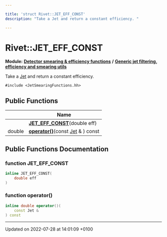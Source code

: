 ```yaml
---

title: 'struct Rivet::JET_EFF_CONST'
description: "Take a Jet and return a constant efficiency. "

---
```


# Rivet::JET_EFF_CONST

**Module:** **[Detector smearing & efficiency functions](http://example.org/modules/group__smearing/)** **/** **[Generic jet filtering, efficiency and smearing utils](http://example.org/modules/group__smearing__particle/)**



Take a <a href="http://example.org/classes/classrivet_1_1jet/">Jet</a> and return a constant efficiency. 


`#include <JetSmearingFunctions.hh>`

## Public Functions

|                | Name           |
| -------------- | -------------- |
| | **[JET_EFF_CONST](http://example.org/classes/structrivet_1_1jet__eff__const/#function-jet-eff-const)**(double eff) |
| double | **[operator()](http://example.org/classes/structrivet_1_1jet__eff__const/#function-operator())**(const <a href="http://example.org/classes/classrivet_1_1jet/">Jet</a> & ) const |

## Public Functions Documentation

### function JET_EFF_CONST

```cpp
inline JET_EFF_CONST(
    double eff
)
```


### function operator()

```cpp
inline double operator()(
    const Jet & 
) const
```


-------------------------------

Updated on 2022-07-28 at 14:01:09 +0100
